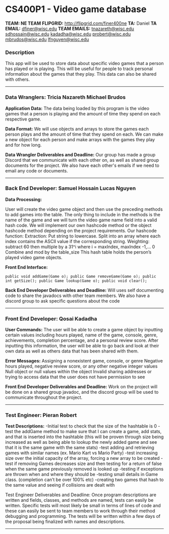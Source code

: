# CS400P1 - Video game database
**TEAM: NE TEAM** 
**FLIPGRID:** http://flipgrid.com/finer400ne
**TA:** Daniel **TA EMAIL:** dfiner@wisc.edu
**TEAM EMAILS:** tnazareth@wisc.edu sdhossain@wisc.edu kadadha@wisc.edu probert@wisc.edu mbrudos@wisc.edu lfnguyen@wisc.edu
### Description
This app will be used to store data about specific video games that a person has played or is playing. This will be useful for people to track personal information about the games that they play. This data can also be shared with others.
***
### Data Wranglers: Tricia Nazareth Michael Brudos 

**Application Data:** 
The data being loaded by this program is the video games that a person is playing and the amount of time they spend on each respective game. 

**Data Format:**
We will use objects and arrays to store the games each person plays and the amount of time that they spend on each. We can make a new object for each person and make arrays with the games they play and for how long. 

**Data Wrangler Deliverables and Deadline:**
 Our group has made a group Discord that we communicate with each other on, as well as shared group documents for the project. We also have each other's emails if we need to email any code or documents. 
***

### Back End Developer: Samuel Hossain Lucas Nguyen 

**Data Processing:**

User will create the video game object and then use the preceding methods to add games into the table. The only thing to include in the methods is the name of the game and we will turn the video game name field into a valid hash code. We will implement our own hashcode method or the object hashcode method depending on the project requirements.
Our hashcode function:
Extraction: Put string to lowercase. Split  into an array where each index contains the ASCII value if the corresponding string.
Weighting: subtract 60 then multiple by a 31^i where i = maxIndex, maxIndex -1,... 0
Combine and mod by the table_size
This hash table holds the person’s played video game objects. 

**Front End Interface:**

`public void addGame(Game o);
public Game removeGame(Game o);
public int getSize();
public Game lookup(Game o);
public void clear();`

**Back End Developer Deliverables and Deadline:**
Will uses self documenting code to share the javadocs with other team members. We also have a discord group to ask specific questions about the code
***
### Front End Developer: Qosai Kadadha  

**User Commands:**
The user will be able to create a game object by inputting certain values including hours played, name of the game, console, genre, achievements, completion percentage, and a personal review score. After inputting this information, the user will be able to go back and look at their own data as well as others data that has been shared with them. 


**Error Messages:**
Assigning  a nonexistent game, console, or genre 
Negative hours played, negative review score, or any other negative integer values
Null object or null values within the object 
Invalid sharing addresses or trying to access data that the user does not have permission to see

**Front End Developer Deliverables and Deadline:**
Work on the project will be done on a shared group javadoc, and the discord group will be used to communicate throughout the project.
***
### Test Engineer: Pieran Robert  

**Test Descriptions:**
-Initial test to check that the size of the hashtable is 0
-test the addGame method to make sure that I can create a game, add stats, and that is inserted into the hashtable (this will be proven through size being increased as well as being able to lookup the newly added game and see that it is the same game with the same stats)
-test adding and retrieving games with similar names (ex. Mario Kart vs Mario Party)
-test increasing size over the initial capacity of the array, forcing a new array to be created
-test if removing Games decreases size and then testing for a return of false when the same game previously removed is looked up
-testing if exceptions are thrown when and where they should be
-testing small details in Game class. (completion can’t be over 100% etc)
-creating two games that hash to the same value and seeing if collisions are dealt with

Test Engineer Deliverables and Deadline:
Once program descriptions are written and fields, classes, and methods are named, tests can easily be written. Specific tests will most likely be small in terms of lines of code and these can easily be sent to team members to work through their method debugging and programming. The tests will be written within a few days of the proposal being finalized with names and descriptions.
***

